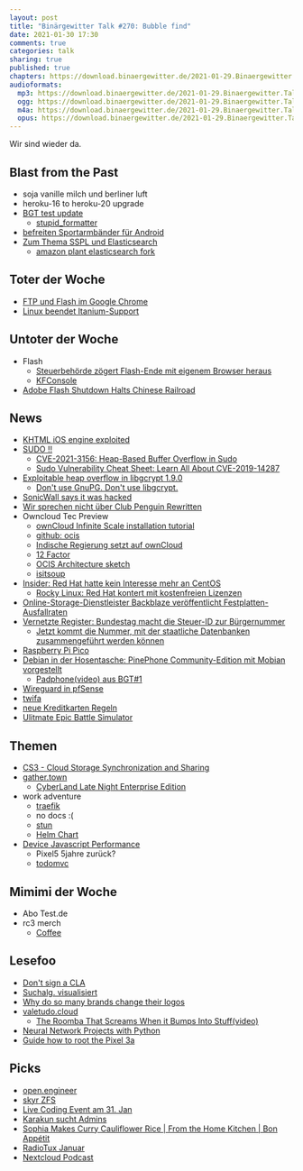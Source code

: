 ```yaml
---
layout: post
title: "Binärgewitter Talk #270: Bubble find"
date: 2021-01-30 17:30
comments: true
categories: talk
sharing: true
published: true
chapters: https://download.binaergewitter.de/2021-01-29.Binaergewitter.Talk.270.chapters.txt
audioformats:
  mp3: https://download.binaergewitter.de/2021-01-29.Binaergewitter.Talk.270.mp3
  ogg: https://download.binaergewitter.de/2021-01-29.Binaergewitter.Talk.270.ogg
  m4a: https://download.binaergewitter.de/2021-01-29.Binaergewitter.Talk.270.m4a
  opus: https://download.binaergewitter.de/2021-01-29.Binaergewitter.Talk.270.opus
---
```

Wir sind wieder da.

## Blast from the Past
- soja vanille milch und berliner luft
- heroku-16 to heroku-20 upgrade
- [BGT test update](https://github.com/Binaergewitter/serious-bg/pull/335)
  * [stupid_formatter](https://github.com/colszowka/stupid_formatter/pull/1)
- [befreiten Sportarmbänder für Android]( http://blog.binaergewitter.de/2021/01/19/binaergewitter-talk-number-269-java-stadt-land-fluss/#isso-1861 )
- [Zum Thema SSPL und Elasticsearch]( http://blog.binaergewitter.de/2021/01/19/binaergewitter-talk-number-269-java-stadt-land-fluss/#isso-1864 )
  * [amazon plant elasticsearch fork]( https://www.linux-magazin.de/news/aws-auch-amazon-plant-elasticsearch-fork/ )


## Toter der Woche
- [FTP und Flash im Google Chrome](https://www.heise.de/news/Chrome-88-ist-da-Ohne-Flash-und-FTP-Support-5030411.html)
- [Linux beendet Itanium-Support](https://www.golem.de/news/intel-linux-beendet-itanium-support-2101-153779.html)

## Untoter der Woche
- Flash 
  * [Steuerbehörde zögert Flash-Ende mit eigenem Browser heraus](https://www.golem.de/news/adobe-flash-steuerbehoerde-zoegert-flash-ende-mit-eigenem-browser-heraus-2101-153672.html)
  * [KFConsole]( https://landing.coolermaster.com/kfconsole/ )
- [Adobe Flash Shutdown Halts Chinese Railroad](https://www.thedrive.com/news/38897/adobe-flash-shutdown-halts-chinese-railroad-for-over-16-hours-before-pirated-copy-restores-ops)

## News
- [KHTML iOS engine exploited](https://support.apple.com/en-us/HT212146 )
- [SUDO !!]( https://linuxnews.de/2021/01/zwei-sicherheitsluecken-in-sudo-entdeckt/ )
  * [CVE-2021-3156: Heap-Based Buffer Overflow in Sudo](https://blog.qualys.com/vulnerabilities-research/2021/01/26/cve-2021-3156-heap-based-buffer-overflow-in-sudo-baron-samedit)
  * [Sudo Vulnerability Cheat Sheet: Learn All About CVE-2019-14287](https://resources.whitesourcesoftware.com/blog-whitesource/new-vulnerability-in-sudo-cve-2019-14287)
- [Exploitable heap overflow in libgcrypt 1.9.0]( https://twitter.com/FiloSottile/status/1355124205080240131 )
  * [Don't use GnuPG. Don't use libgcrypt.]( https://twitter.com/mjg59/status/1355212347262914561 )
- [SonicWall says it was hacked](https://www.zdnet.com/article/sonicwall-says-it-was-hacked-using-zero-days-in-its-own-products/)
- [Wir sprechen nicht über Club Penguin Rewritten](https://cprewritten.net/ )
- Owncloud Tec Preview
  * [ownCloud Infinite Scale installation tutorial]( https://www.youtube.com/watch?v=-kgW6GxN1QE )
  * [github: ocis](https://github.com/owncloud/ocis)
  * [Indische Regierung setzt auf ownCloud](https://www.cloudcomputing-insider.de/indische-regierung-setzt-auf-owncloud-a-587649/)
  * [12 Factor](https://12factor.net/ )
  * [OCIS Architecture sketch](https://owncloud.github.io/ocis/ )
  * [isitsoup](https://isitsoup.l33t.name/#/)
- [Insider: Red Hat hatte kein Interesse mehr an CentOS](https://www.linux-magazin.de/news/insider-red-hat-hatte-kein-interesse-mehr-an-centos/)
  * [Rocky Linux: Red Hat kontert mit kostenfreien Lizenzen](https://linuxnews.de/2021/01/rocky-linux-red-hat-kontert-mit-kostenfreien-lizenzen/)
- [Online-Storage-Dienstleister Backblaze veröffentlicht Festplatten-Ausfallraten](https://www.heise.de/news/Online-Storage-Dienstleister-Backblaze-veroeffentlicht-Festplatten-Ausfallraten-5040846.html)
- [Vernetzte Register: Bundestag macht die Steuer-ID zur Bürgernummer](https://www.heise.de/news/Vernetzte-Register-Bundestag-macht-die-Steuer-ID-zur-Buergernummer-5040215.html)
  * [Jetzt kommt die Nummer, mit der staatliche Datenbanken zusammengeführt werden können](https://netzpolitik.org/2021/registermodernisierung-jetzt-kommt-die-nummer-mit-der-staatliche-datenbanken-zusammengefuehrt-werden-koennen/)
- [Raspberry Pi Pico]( https://de.rs-online.com/web/p/raspberry-pi/2122161/ )
- [Debian in der Hosentasche: PinePhone Community-Edition mit Mobian vorgestellt]( https://www.heise.de/news/Debian-in-der-Hosentasche-PinePhone-Community-Edition-mit-Mobian-vorgestellt-5029104.html )
  * [Padphone(video) aus BGT#1]( https://www.youtube.com/watch?v=Z2ANnpHnUrc )
- [Wireguard in pfSense]( https://twitter.com/NetgateUSA/status/1351544945744769025 )
- [twifa]( https://unternehmerzeitung.ch/unternehmen/detail/wuerden-sie-ihr-kind-twifia-oder-twifius-taufen/ )
- [neue Kreditkarten Regeln]( https://www.tagesschau.de/wirtschaft/kreditkarten-onlineshoppen-regeln-101.html )
- [Ulitmate Epic Battle Simulator]( https://store.steampowered.com/app/616560/Ultimate_Epic_Battle_Simulator/ )

## Themen
- [CS3 - Cloud Storage Synchronization and Sharing]( https://indico.cern.ch/event/970232/videoconference/ )
- [gather.town](https://gather.town)
  * [CyberLand Late Night Enterprise Edition](https://cyberland.ijug.eu/)
- work adventure
  * [traefik]( https://github.com/traefik/traefik )
  * no docs :(
  * [stun]( https://github.com/thecodingmachine/workadventure/blob/develop/front/src/WebRtc/VideoPeer.ts#L22-L30 )
  * [Helm Chart]( https://github.com/gmoirod/workadventure/tree/feat/helm-chart/k8s/helm/workadventure )
- [Device Javascript Performance](https://twitter.com/dhh/status/1354802203756617732) 
  * Pixel5 5jahre zurück?
  * [todomvc](https://todomvc.com/)

## Mimimi der Woche
- Abo Test.de
- rc3 merch
  * [Coffee](https://www.cofiloco.de/ )

## Lesefoo
- [Don't sign a CLA]( https://drewdevault.com/2018/10/05/Dont-sign-a-CLA.html)
- [Suchalg. visualisiert]( https://twitter.com/pottolama/status/1354066910997073920 )
- [Why do so many brands change their logos](https://velvetshark.com/articles/why-do-brands-change-their-logos-and-look-like-everyone-else)
- [valetudo.cloud]( https://valetudo.cloud/ )
  * [The Roomba That Screams When it Bumps Into Stuff(video)]( https://youtu.be/mvz3LRK263E )
- [Neural Network Projects with Python]( https://www.oreilly.com/library/view/neural-network-projects/9781789138900/ )
- [Guide how to root the Pixel 3a]( https://forum.xda-developers.com/t/guide-how-to-root-the-pixel-3a-with-or-without-twrp-take-ota-updates-once-rooted.3929053/ )

## Picks
- [open.engineer](https://open.engineer)
- [skyr ZFS]( https://twitter.com/_skyr/status/1352313897961795590 )
- [Live Coding Event am 31. Jan](https://www.marcobehler.com/guides/live-coding )
- [Karakun sucht Admins]( https://karakun.com/stellenangebote/it-administrator/ )
- [Sophia Makes Curry Cauliflower Rice | From the Home Kitchen | Bon Appétit]( https://www.youtube.com/watch?v=YAdqpbIUbqU )
- [RadioTux Januar]( https://www.radiotux.de/index.php?/archives/8067-RadioTux-Sendung-Januar-2021.html )
- [Nextcloud Podcast]( https://nextcloud.com/podcast/ )
